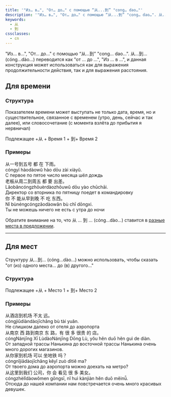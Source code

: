 ```yaml
---
title: '"Из… в…", "От… до…" с помощью “从...到” "cong… dao…"'
description: '"Из… в…", "От… до…" с помощью “从...到” "cong… dao…". 从...到... (cóng...dào...) переводится как "от ... до ...", "Из ... в ...", и данная конструкция может использоваться как для выражения продолжительности действия, так и для выражения расстояния.'
keywords:
  - 从
  - 到
cssclasses:
  - cn
---
```

"Из… в…", "От… до…" с помощью “从...到” "cong… dao…". 从...到... (cóng...dào...) переводится как "от ... до ...", "Из ... в ...", и данная конструкция может использоваться как для выражения продолжительности действия, так и для выражения расстояния. 

## Для времени

### Структура

Показателем времени может выступать не только дата, время, но и существительное, связанное с временем (утро, день, сейчас и так далее), или словосочетание (с момента взлёта до прибытия я нервничал)

<div class="tip">
	<span>Подлежащее +<span class="h">从</span> + Время 1 + <span class="h">到</span>+ Время 2</span>
</div>

### Примеры

<div class="hb">
	<div class="h"><span class="b">从</span>一号<span class="b">到</span>五号 都 在 下雨。</div>
	<div class="p"><span class="b">cóng</span>yī hào<span class="b">dào</span>wǔ hào dōu zài xiàyǔ.</div>
	<div class="t">С первое по пятое число месяца шёл дождь</div>
</div>
<div class="hb">
	<div class="h">老板<span class="b">从</span>周二<span class="b">到</span>周五 都 要 出差。</div>
	<div class="p">Lǎobǎn<span class="b">cóng</span>zhōuèr<span class="b">dào</span>zhōuwǔ dōu yào chūchāi.</div>
	<div class="t">Директор со вторника по пятницу поедет в командировку</div>
</div>
<div class="hb">
	<div class="h">你 不 能<span class="b">从</span>早<span class="b">到</span>晚 不 吃 东西。</div>
	<div class="p">Nǐ bùnéng<span class="b">cóng</span>zǎo<span class="b">dào</span>wǎn bù chī dōngxi.</div>
	<div class="t">Ты не можешь ничего не есть с утра до ночи</div>
</div>

Обратите внимание на то, что 从 ... 到 ... (cóng...dào...) ставится в [разные места в предложении](https://wikihsk.ru/publ/grammatika/hsk_2_ehlementarnaja_grammatika_kitajskogo_jazyka/obstojatelstvo_vremeni_i_ego_polozhenie_v_predlozhenii/3-1-0-77).

---

## Для мест

Структуру 从...到... (cóng...dào...) можно использовать, чтобы сказать "от (из) одного места... до (в) другого..."

### Структура

<div class="tip">
	<span>Подлежащее +<span class="h">从</span> + Место 1 + <span class="h">到</span>+ Место 2</span>
</div>

### Примеры

<div class="hb">
	<div class="h"><span class="b">从</span>酒店<span class="b">到</span>机场 不太 远。</div>
	<div class="p"><span class="b">cóng</span>jiǔdiàn<span class="b">dào</span>jīchǎng bù tài yuǎn.</div>
	<div class="t">Не слишком далеко от отеля до аэропорта</div>
</div>
<div class="hb">
	<div class="h"><span class="b">从</span>南京 西 路<span class="b">到</span>南京 东 路，有 很 多 很贵 的 店。</div>
	<div class="p"><span class="b">cóng</span>Nánjīng Xī Lù<span class="b">dào</span>Nánjīng Dōng Lù, yǒu hěn duō hěn guì de diàn.</div>
	<div class="t">От западной трассы Нанькина до восточной трассы Нанькина очень много дорогих магазинов.</div>
</div>
<div class="hb">
	<div class="h"><span class="b">从</span>你家<span class="b">到</span>机场 可以 坐地铁 吗？</div>
	<div class="p"><span class="b">cóng</span>nǐjiā<span class="b">dào</span>jīchǎng kěyǐ zuò dìtiě ma?</div>
	<div class="t">От твоего дома до аэропорта можно доехать на метро?</div>
</div>
<div class="hb">
	<div class="h"><span class="b">从</span>这里<span class="b">到</span>我们 公司，你 会 看见 很 多 美女。</div>
	<div class="p"><span class="b">cóng</span>zhèlǐ<span class="b">dào</span>wǒmen gōngsī, nǐ huì kànjiàn hěn duō měinǚ.</div>
	<div class="t">Отсюда до нашей компании нам повстречается очень много красивых девушек.</div>
</div>
